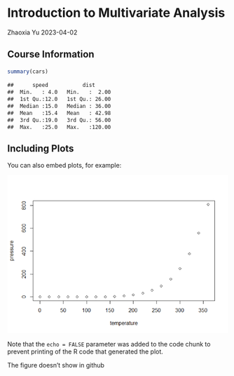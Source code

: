 Introduction to Multivariate Analysis
================
Zhaoxia Yu
2023-04-02

## Course Information

``` r
summary(cars)
```

    ##      speed           dist       
    ##  Min.   : 4.0   Min.   :  2.00  
    ##  1st Qu.:12.0   1st Qu.: 26.00  
    ##  Median :15.0   Median : 36.00  
    ##  Mean   :15.4   Mean   : 42.98  
    ##  3rd Qu.:19.0   3rd Qu.: 56.00  
    ##  Max.   :25.0   Max.   :120.00

## Including Plots

You can also embed plots, for example:

![](Introduction_files/figure-gfm/pressure-1.png)<!-- -->

Note that the `echo = FALSE` parameter was added to the code chunk to
prevent printing of the R code that generated the plot.

The figure doesn’t show in github
